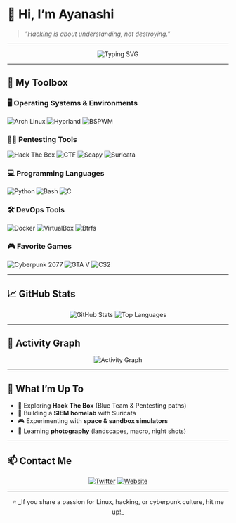 # 👾 Hi, I’m **Ayanashi**

> _"Hacking is about understanding, not destroying."_

---

<div align="center">
  <img src="https://readme-typing-svg.herokuapp.com?font=Fira+Code&size=25&duration=4000&pause=1000&color=F70000&width=435&lines=Self-taught+Pentester;Arch+Linux+Enthusiast;Homelab+Builder" alt="Typing SVG" />
</div>

---

## 🧰 **My Toolbox**

### 🖥️ **Operating Systems & Environments**

![Arch Linux](https://img.shields.io/badge/Arch_Linux-1793D1?style=for-the-badge&logo=arch-linux&logoColor=white)
![Hyprland](https://img.shields.io/badge/Hyprland-%23000000.svg?style=for-the-badge&logo=linux&logoColor=white)
![BSPWM](https://img.shields.io/badge/BSPWM-%23000000.svg?style=for-the-badge&logo=linux&logoColor=white)

### 🕵️‍♂️ **Pentesting Tools**

![Hack The Box](https://img.shields.io/badge/Hack_The_Box-111927?style=for-the-badge&logo=hack-the-box&logoColor=9FEF00)
![CTF](https://img.shields.io/badge/CTFs-%23E44D26.svg?style=for-the-badge&logo=hackerone&logoColor=white)
![Scapy](https://img.shields.io/badge/Scapy-%231572B6.svg?style=for-the-badge&logo=python&logoColor=yellow)
![Suricata](https://img.shields.io/badge/Suricata-%23FF6C37.svg?style=for-the-badge&logo=suricata&logoColor=white)

### 💻 **Programming Languages**

![Python](https://img.shields.io/badge/Python-3776AB?style=for-the-badge&logo=python&logoColor=white)
![Bash](https://img.shields.io/badge/Bash-4EAA25?style=for-the-badge&logo=gnu-bash&logoColor=white)
![C](https://img.shields.io/badge/C-%2300599C.svg?style=for-the-badge&logo=c&logoColor=white)

### 🛠️ **DevOps Tools**

![Docker](https://img.shields.io/badge/Docker-%230db7ed.svg?style=for-the-badge&logo=docker&logoColor=white)
![VirtualBox](https://img.shields.io/badge/VirtualBox-%23183A61.svg?style=for-the-badge&logo=virtualbox&logoColor=white)
![Btrfs](https://img.shields.io/badge/Btrfs-%23CDCDCD.svg?style=for-the-badge&logo=linux&logoColor=black)

### 🎮 **Favorite Games**

![Cyberpunk 2077](https://img.shields.io/badge/Cyberpunk_2077-%23FFAE33.svg?style=for-the-badge&logo=cd-projekt-red&logoColor=black)
![GTA V](https://img.shields.io/badge/Grand_Theft_Auto_V-%231E2D55.svg?style=for-the-badge&logo=rockstar-games&logoColor=white)
![CS2](https://img.shields.io/badge/Counter_Strike_2-%23000000.svg?style=for-the-badge&logo=counter-strike&logoColor=white)

---

## 📈 **GitHub Stats**

<div align="center">
  <img src="https://github-readme-stats.vercel.app/api?username=Ayanashi&show_icons=true&theme=radical&include_all_commits=true&count_private=true" alt="GitHub Stats" />
  <img src="https://github-readme-stats.vercel.app/api/top-langs/?username=Ayanashi&layout=compact&theme=radical&hide=html,css" alt="Top Languages" />
</div>

---

## 🎯 **Activity Graph**

<div align="center">
  <img src="https://github-readme-activity-graph.vercel.app/graph?username=Ayanashi&theme=radical" alt="Activity Graph" />
</div>

---

## 🚀 **What I’m Up To**

- 🧪 Exploring **Hack The Box** (Blue Team & Pentesting paths)
- 📡 Building a **SIEM homelab** with Suricata
- 🎮 Experimenting with **space & sandbox simulators**
- 🎨 Learning **photography** (landscapes, macro, night shots)

---

## 📫 **Contact Me**

<div align="center">
  <a href="#"><img src="https://img.shields.io/badge/Twitter-%231DA1F2.svg?style=for-the-badge&logo=Twitter&logoColor=white" alt="Twitter" /></a>
  <a href="#"><img src="https://img.shields.io/badge/Website-Coming_Soon-orange?style=for-the-badge" alt="Website" /></a>
</div>

---

<div align="center">
  ⭐️ _If you share a passion for Linux, hacking, or cyberpunk culture, hit me up!_
</div>
